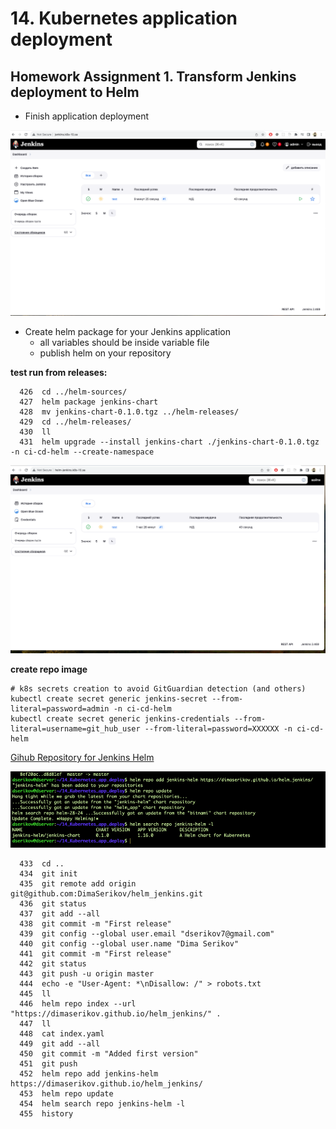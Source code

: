 # 14. Kubernetes application deployment

## Homework Assignment 1. Transform Jenkins deployment to Helm

* Finish application deployment

![img.png](img.png)

* Create helm package for your Jenkins application
  * all variables should be inside variable file
  * publish helm on your repository

**test run from releases:**
```shell
  426  cd ../helm-sources/
  427  helm package jenkins-chart
  428  mv jenkins-chart-0.1.0.tgz ../helm-releases/
  429  cd ../helm-releases/
  430  ll
  431  helm upgrade --install jenkins-chart ./jenkins-chart-0.1.0.tgz -n ci-cd-helm --create-namespace
```
![img_1.png](img_1.png)

**create repo image**

```shell
# k8s secrets creation to avoid GitGuardian detection (and others)
kubectl create secret generic jenkins-secret --from-literal=password=admin -n ci-cd-helm
kubectl create secret generic jenkins-credentials --from-literal=username=git_hub_user --from-literal=password=XXXXXX -n ci-cd-helm
```

[Gihub Repository for Jenkins Helm](https://github.com/DimaSerikov/helm_jenkins)

![img_2.png](img_2.png)

```shell
  433  cd ..
  434  git init
  435  git remote add origin git@github.com:DimaSerikov/helm_jenkins.git
  436  git status
  437  git add --all
  438  git commit -m "First release"
  439  git config --global user.email "dserikov7@gmail.com"
  440  git config --global user.name "Dima Serikov"
  441  git commit -m "First release"
  442  git status
  443  git push -u origin master
  444  echo -e "User-Agent: *\nDisallow: /" > robots.txt
  445  ll
  446  helm repo index --url "https://dimaserikov.github.io/helm_jenkins/" .
  447  ll
  448  cat index.yaml 
  449  git add --all
  450  git commit -m "Added first version"
  451  git push
  452  helm repo add jenkins-helm https://dimaserikov.github.io/helm_jenkins/
  453  helm repo update
  454  helm search repo jenkins-helm -l
  455  history 
```